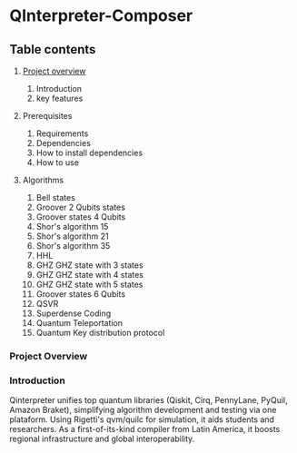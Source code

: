 # QInterpreter-Composer

## Table contents
1. [Project overview](https://github.com/Qubithub/QInterpreter-Composer/edit/main/README.md#project-overview)
   1. Introduction
   2. key features

2. Prerequisites
    1. Requirements
    2. Dependencies
    3. How to install dependencies
    4. How to use

4. Algorithms
   1. Bell states
   2. Groover 2 Qubits states
   3. Groover states 4 Qubits
   4. Shor's algorithm 15
   5. Shor's algorithm 21
   6. Shor's algorithm 35
   7. HHL
   8. GHZ GHZ state with 3 states
   9. GHZ GHZ state with 4 states
   10. GHZ GHZ state with 5 states
   11. Groover states 6 Qubits
   12. QSVR
   13. Superdense Coding
   14. Quantum Teleportation
   15. Quantum Key distribution protocol

### Project Overview

### Introduction

Qinterpreter unifies top quantum libraries (Qiskit, Cirq, PennyLane, PyQuil, Amazon Braket), simplifying algorithm development and testing via one plataform. Using Rigetti's qvm/quilc for simulation, it aids students and researchers. As a first-of-its-kind compiler from Latin America, it boosts regional infrastructure and global interoperability.
